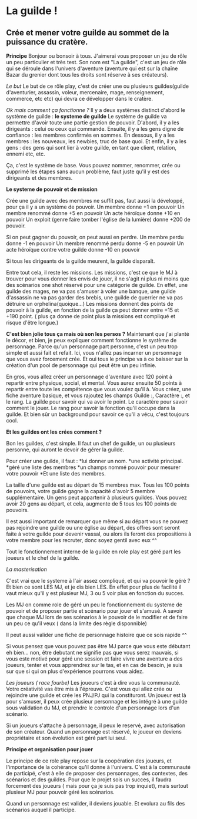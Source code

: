 # La guilde !
## Crée et mener votre guilde au sommet de la puissance du cratère.

**Principe**
Bonjour ou bonsoir à tous.
J'aimerai vous proposer un jeu de rôle un peu particulier et très test. 
Son nom est "La guilde", c'est un jeu de rôle qui se déroule dans l'univers d'aventure (aventure qui est sur la chaîne Bazar du grenier dont tous les droits sont réserve à ses créateurs).

*Le but*
Le but de ce rôle play, c'est de créer une ou plusieurs guildes(guilde d'aventurier, assassin, voleur, mercenaire, mage, renseignement, commerce, etc etc) qui devra ce développer dans le cratère.

*Ok mais comment ça fonctionne ?*
Il y a deux systèmes distinct d'abord le système de guilde :
__le systeme de guilde__
Le système de guilde va permettre d'avoir toute une partie gestion de pouvoir.
D'abord, il y a les dirigeants : celui ou ceux qui commande. 
Ensuite, il y a les gens digne de confiance : les membres confirmés en sommes.
En dessous, il y a les membres : les nouveaux, les newbies, truc de base quoi.
Et enfin, il y a les gens : des gens qui sont lier à votre guilde, en tant que client, relation, ennemi etc, etc.

Ça, c'est le système de base. Vous pouvez nommer, renommer, crée ou supprimé les étapes sans aucun problème, faut juste qu'il y est des dirigeants et des membres.

__Le systeme de pouvoir et de mission__

Crée une guilde avec des membres ne suffit pas, faut aussi la développé, pour ça il y a un système de pouvoir.
Un membre donne +1 en pouvoir
Un membre renommé donne +5 en pouvoir
Un acte héroïque donne +10 en pouvoir
Un exploit (genre faire tomber l'église de la lumière) donne +200 de pouvoir.

Si on peut gagner du pouvoir, on peut aussi en perdre.
Un membre perdu donne -1 en pouvoir
Un membre renommé perdu donne -5 en pouvoir
Un acte héroïque contre votre guilde donne -10 en pouvoir

Si tous les dirigeants de la guilde meurent, la guilde disparaît. 

Entre tout cela, il reste les missions. 
Les missions, c'est ce que le MJ à trouver pour vous donner les envis de jouer, il ne s'agit ni plus ni moins que des scénarios one shot réservé pour une catégorie de guilde. En effet, une guilde des mages, ne va pas s'amuser à voler une banque, une guilde d'assassin ne va pas garder des brebis, une guilde de guerrier ne va pas détruire un orphelina(quoique...)
Les missions donnent des points de pouvoir à la guilde, en fonction de la guilde ça peut donner entre +15 et +190 point. ( plus ça donne de point plus la missions est compliqué et risque d'être longue.)

**C'est bien jolie tous ça mais où son les persos ?**
Maintenant que j'ai planté le décor, et bien, je peux expliquer comment fonctionne le système de personnage.
Parce qu'un personnage part personne, c'est un peu trop simple et aussi fait et refait. Ici, vous n'allez pas incarner un personnage que vous avez forcement crée. Et oui tous le principe va à ce baisser sur la création d'un pool de personnage qui peut être un peu infinie.

En gros, vous allez créer un personnage d'aventure avec 120 point à repartir entre physique, social, et mental. Vous aurez ensuite 50 points à repartir entre toute les compétence que vous voulez qu'il à.
Vous créez, une fiche aventure basique, et vous rajoutez les champs Guilde :, Caractère :, et le rang.
La guilde pour savoir qui va avoir le point.
Le caractère pour savoir comment le jouer.
Le rang pour savoir la fonction qu'il occupe dans la guilde.
Et bien sûr un background pour savoir ce qu'il a vécu, c'est toujours cool.

**Et les guildes ont les crées comment ?**

Bon les guildes, c'est simple.
Il faut un chef de guilde, un ou plusieurs personne, qui auront le devoir de gérer la guilde.

Pour créer une guilde, il faut :
*lui donner un nom.
*une activité principal.
*géré une liste des membres
*un champs nommé pouvoir pour mesurer votre pouvoir
*Et une liste des membres.

La taille d'une guilde est au départ de 15 membres max. Tous les 100 points de pouvoirs, votre guilde gagne la capacité d'avoir 5 membre supplémentaire.
Un gens peut appartenir à plusieurs guildes.
Vous pouvez avoir 20 gens au départ, et cela, augmente de 5 tous les 100 points de pouvoirs.

Il est aussi important de remarquer que même si au départ vous ne pouvez pas rejoindre une guilde ou une église au départ, des offres sont seront faite à votre guilde pour devenir vassal, ou alors ils feront des propositions à votre membre pour les recruter, donc soyez gentil avec eux ^^

Tout le fonctionnement interne de la guilde en role play est géré part les joueurs et le chef de la guilde.

*La masterisation*

C'est vrai que le systeme à l'air assez compliqué, et qui va pouvoir le géré ?
Et bien ce sont LES MJ, et je dis bien LES. En effet pour plus de facilité il vaut mieux qu'il y est plusieur MJ, 3 ou 5 voir plus en fonction du succes.

Les MJ on comme role de géré un peu le fonctionnement du systeme de pouvoir et de proposer partie et scénario pour jouer et s'amusé.
A savoir que chaque MJ lors de ses scénarios à le pouvoir de le modifier et de faire un peu ce qu'il veux ( dans la limite des règle disponnible)

Il peut aussi valider une fiche de personnage histoire que ce sois rapide ^^

Si vous pensez que vous pouvez pas être MJ parce que vous este débutant eh bien... non, être debutant ne signifie pas que vous serez mauvais, si vous este motivé pour géré une session et faire vivre une aventure a des joueurs, tenter et vous apprendrez sur le tas, et en cas de besoin, je suis sur que si qui on plus d'expérience pourrons vous aidez.

*Les joueurs ( race fourbe)*
Les joueurs c'est à dire vous la communauté. Votre créativité vas être mis à l'épreuve.
C'est vous qui allez crée ou rejoindre une guilde et crée les PNJ/PJ qui la constituront.
Un joueur est là pour s'amuser, il peux crée plusieur personnage et les intégré à une guilde sous validation du MJ, et prendre le controle d'un personnage lors d'un scénario.

Si un joueurs s'attache à personnage, il peux le reservé, avec autorisation de son créateur.
Quand un personnage est réservé, le joueur en deviens propriétaire et son évolution est géré part lui seul.


**Principe et organisation pour jouer**

Le principe de ce role play repose sur la coopération des joueurs, et l'importance de la cohérance qu'il donne à l'univers.
C'est à la communauté de participé, c'est à elle de proposer des personnages, des contextes, des scénarios et des guildes.
Pour que le projet sois un succes, il faudra forcement des joueurs ( mais pour ça je suis pas trop inquiet), mais surtout plusieur MJ pour pouvoir géré les scénarios.

Quand un personnage est valider, il deviens jouable. Et evolura au fils des scénarios auquel il participe.


